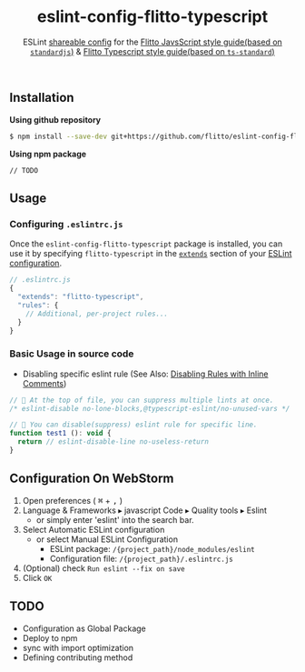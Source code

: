 <h1 align="center">eslint-config-flitto-typescript</h1>

<p align="center">ESLint <a href="http://eslint.org/docs/developer-guide/shareable-configs.html">shareable config</a> for the <a href="https://github.com/flitto/eslint-config-flitto-typescript/blob/master/examples/standardjs.ts">Flitto JavsScript style guide(based on <code>standardjs</code>)</a> & <a href="https://github.com/flitto/eslint-config-flitto-typescript/blob/master/examples/ts-standard.ts">Flitto Typescript style guide(based on <code>ts-standard</code>)</a></p>

<p align="center"><!-- badges --></p>

<br>

## Installation
**Using github repository**
```bash
$ npm install --save-dev git+https://github.com/flitto/eslint-config-flitto-typescript.git
```
**Using npm package**
```
// TODO
```


## Usage
### Configuring `.eslintrc.js`
Once the `eslint-config-flitto-typescript` package is installed, you can use it by specifying `flitto-typescript` in the [`extends`](http://eslint.org/docs/user-guide/configuring#extending-configuration-files) section of your [ESLint configuration](http://eslint.org/docs/user-guide/configuring).

```js
// .eslintrc.js
{
  "extends": "flitto-typescript",
  "rules": {
    // Additional, per-project rules...
  }
}
```
### Basic Usage in source code
* Disabling specific eslint rule (See Also: [Disabling Rules with Inline Comments](https://eslint.org/docs/2.13.1/user-guide/configuring#disabling-rules-with-inline-comments))
```js
// 💬 At the top of file, you can suppress multiple lints at once.
/* eslint-disable no-lone-blocks,@typescript-eslint/no-unused-vars */

// 💬 You can disable(suppress) eslint rule for specific line.
function test1 (): void {
  return // eslint-disable-line no-useless-return
}
```


## Configuration On WebStorm
  1. Open preferences ( <kbd>⌘</kbd> + <kbd>,</kbd> )
  2. Language & Frameworks ▸ javascript Code ▸ Quality tools ▸ Eslint
      * or simply enter 'eslint' into the search bar.
  3. Select Automatic ESLint configuration
      * or select Manual ESLint Configuration 
          * ESLint package: `/{project_path}/node_modules/eslint`
          * Configuration file: `/{project_path}/.eslintrc.js`
  4. (Optional) check `Run eslint --fix on save`
  5. Click `OK`


## TODO
  - Configuration as Global Package
  - Deploy to npm
  - sync with import optimization
  - Defining contributing method
